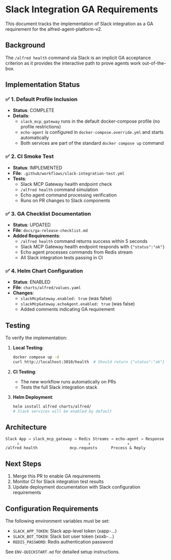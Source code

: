 # Slack Integration GA Requirements

This document tracks the implementation of Slack integration as a GA requirement for the alfred-agent-platform-v2.

## Background

The `/alfred health` command via Slack is an implicit GA acceptance criterion as it provides the interactive path to prove agents work out-of-the-box.

## Implementation Status

### ✅ 1. Default Profile Inclusion
- **Status**: COMPLETE
- **Details**:
  - `slack_mcp_gateway` runs in the default docker-compose profile (no profile restrictions)
  - `echo-agent` is configured in `docker-compose.override.yml` and starts automatically
  - Both services are part of the standard `docker compose up` command

### ✅ 2. CI Smoke Test
- **Status**: IMPLEMENTED
- **File**: `.github/workflows/slack-integration-test.yml`
- **Tests**:
  - Slack MCP Gateway health endpoint check
  - `/alfred health` command simulation
  - Echo agent command processing verification
  - Runs on PR changes to Slack components

### ✅ 3. GA Checklist Documentation
- **Status**: UPDATED
- **File**: `docs/ga-release-checklist.md`
- **Added Requirements**:
  - `/alfred health` command returns success within 5 seconds
  - Slack MCP Gateway health endpoint responds with `{"status":"ok"}`
  - Echo agent processes commands from Redis stream
  - All Slack integration tests passing in CI

### ✅ 4. Helm Chart Configuration
- **Status**: ENABLED
- **File**: `charts/alfred/values.yaml`
- **Changes**:
  - `slackMcpGateway.enabled: true` (was false)
  - `slackMcpGateway.echoAgent.enabled: true` (was false)
  - Added comments indicating GA requirement

## Testing

To verify the implementation:

1. **Local Testing**:
   ```bash
   docker compose up -d
   curl http://localhost:3010/health  # Should return {"status":"ok"}
   ```

2. **CI Testing**:
   - The new workflow runs automatically on PRs
   - Tests the full Slack integration stack

3. **Helm Deployment**:
   ```bash
   helm install alfred charts/alfred/
   # Slack services will be enabled by default
   ```

## Architecture

```
Slack App → slack_mcp_gateway → Redis Streams → echo-agent → Response
     ↓                              ↓                ↓
/alfred health              mcp.requests      Process & Reply
```

## Next Steps

1. Merge this PR to enable GA requirements
2. Monitor CI for Slack integration test results
3. Update deployment documentation with Slack configuration requirements

## Configuration Requirements

The following environment variables must be set:
- `SLACK_APP_TOKEN`: Slack app-level token (xapp-...)
- `SLACK_BOT_TOKEN`: Slack bot user token (xoxb-...)
- `REDIS_PASSWORD`: Redis authentication password

See `ENV-QUICKSTART.md` for detailed setup instructions.
